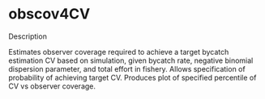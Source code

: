 obscov4CV
==============================================================

Description

Estimates observer coverage required to achieve a target bycatch estimation CV based on simulation, given bycatch rate, negative binomial dispersion parameter, and total effort in fishery. Allows specification of probability of achieving target CV. Produces plot of specified percentile of CV vs observer coverage.
